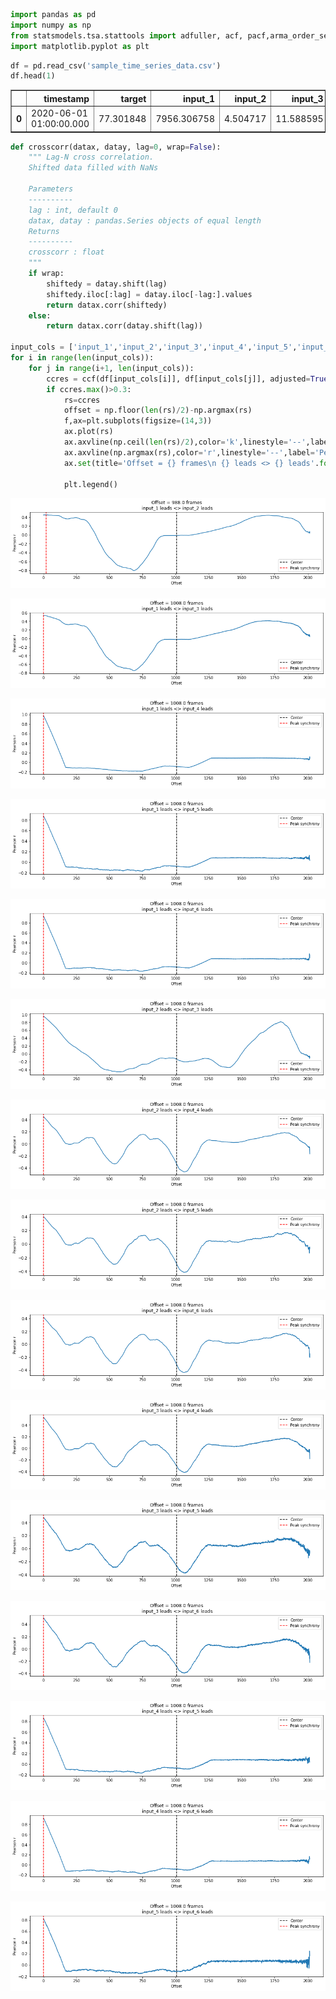 

```python
import pandas as pd
import numpy as np
from statsmodels.tsa.stattools import adfuller, acf, pacf,arma_order_select_ic, ccf
import matplotlib.pyplot as plt

```


```python
df = pd.read_csv('sample_time_series_data.csv')
df.head(1)
```




<div>
<style scoped>
    .dataframe tbody tr th:only-of-type {
        vertical-align: middle;
    }

    .dataframe tbody tr th {
        vertical-align: top;
    }

    .dataframe thead th {
        text-align: right;
    }
</style>
<table border="1" class="dataframe">
  <thead>
    <tr style="text-align: right;">
      <th></th>
      <th>timestamp</th>
      <th>target</th>
      <th>input_1</th>
      <th>input_2</th>
      <th>input_3</th>
      <th>input_4</th>
      <th>input_5</th>
      <th>input_6</th>
    </tr>
  </thead>
  <tbody>
    <tr>
      <th>0</th>
      <td>2020-06-01 01:00:00.000</td>
      <td>77.301848</td>
      <td>7956.306758</td>
      <td>4.504717</td>
      <td>11.588595</td>
      <td>106.005488</td>
      <td>12.806226</td>
      <td>55.120697</td>
    </tr>
  </tbody>
</table>
</div>




```python
def crosscorr(datax, datay, lag=0, wrap=False):
    """ Lag-N cross correlation. 
    Shifted data filled with NaNs 
    
    Parameters
    ----------
    lag : int, default 0
    datax, datay : pandas.Series objects of equal length
    Returns
    ----------
    crosscorr : float
    """
    if wrap:
        shiftedy = datay.shift(lag)
        shiftedy.iloc[:lag] = datay.iloc[-lag:].values
        return datax.corr(shiftedy)
    else: 
        return datax.corr(datay.shift(lag))

input_cols = ['input_1','input_2','input_3','input_4','input_5','input_6']
for i in range(len(input_cols)):
    for j in range(i+1, len(input_cols)):
        ccres = ccf(df[input_cols[i]], df[input_cols[j]], adjusted=True)
        if ccres.max()>0.3:
            rs=ccres
            offset = np.floor(len(rs)/2)-np.argmax(rs)
            f,ax=plt.subplots(figsize=(14,3))
            ax.plot(rs)
            ax.axvline(np.ceil(len(rs)/2),color='k',linestyle='--',label='Center')
            ax.axvline(np.argmax(rs),color='r',linestyle='--',label='Peak synchrony')
            ax.set(title='Offset = {} frames\n {} leads <> {} leads'.format(offset, input_cols[i], input_cols[j]), xlabel='Offset',ylabel='Pearson r')

            plt.legend()
```


![png](plots\output_2_0.png)



![png](plots\output_2_1.png)



![png](plots\output_2_2.png)



![png](plots\output_2_3.png)



![png](plots\output_2_4.png)



![png](plots\output_2_5.png)



![png](plots\output_2_6.png)



![png](plots\output_2_7.png)



![png](plots\output_2_8.png)



![png](plots\output_2_9.png)



![png](plots\output_2_10.png)



![png](plots\output_2_11.png)



![png](plots\output_2_12.png)



![png](plots\output_2_13.png)



![png](plots\output_2_14.png)

